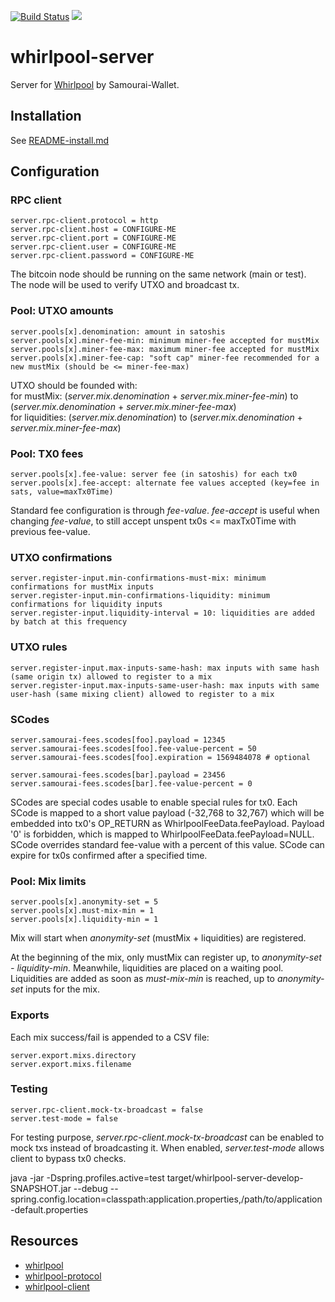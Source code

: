 [![Build Status](https://travis-ci.org/Samourai-Wallet/whirlpool-server.svg?branch=develop)](https://travis-ci.org/Samourai-Wallet/whirlpool-server)
[![](https://jitpack.io/v/Samourai-Wallet/whirlpool-server.svg)](https://jitpack.io/#Samourai-Wallet/whirlpool-server)

# whirlpool-server

Server for [Whirlpool](https://github.com/Samourai-Wallet/Whirlpool) by Samourai-Wallet.

## Installation
See [README-install.md](README-install.md)

## Configuration
### RPC client
```
server.rpc-client.protocol = http
server.rpc-client.host = CONFIGURE-ME
server.rpc-client.port = CONFIGURE-ME
server.rpc-client.user = CONFIGURE-ME
server.rpc-client.password = CONFIGURE-ME
```
The bitcoin node should be running on the same network (main or test).<br/>
The node will be used to verify UTXO and broadcast tx.

### Pool: UTXO amounts
```
server.pools[x].denomination: amount in satoshis
server.pools[x].miner-fee-min: minimum miner-fee accepted for mustMix
server.pools[x].miner-fee-max: maximum miner-fee accepted for mustMix
server.pools[x].miner-fee-cap: "soft cap" miner-fee recommended for a new mustMix (should be <= miner-fee-max)
```
UTXO should be founded with:<br/>
for mustMix: (*server.mix.denomination* + *server.mix.miner-fee-min*) to (*server.mix.denomination* + *server.mix.miner-fee-max*)<br/>
for liquidities: (*server.mix.denomination*) to (*server.mix.denomination* + *server.mix.miner-fee-max*)


### Pool: TX0 fees
```
server.pools[x].fee-value: server fee (in satoshis) for each tx0
server.pools[x].fee-accept: alternate fee values accepted (key=fee in sats, value=maxTx0Time)
```
Standard fee configuration is through *fee-value*.
*fee-accept* is useful when changing *fee-value*, to still accept unspent tx0s <= maxTx0Time with previous fee-value.


### UTXO confirmations
```
server.register-input.min-confirmations-must-mix: minimum confirmations for mustMix inputs
server.register-input.min-confirmations-liquidity: minimum confirmations for liquidity inputs
server.register-input.liquidity-interval = 10: liquidities are added by batch at this frequency
```

### UTXO rules
```
server.register-input.max-inputs-same-hash: max inputs with same hash (same origin tx) allowed to register to a mix
server.register-input.max-inputs-same-user-hash: max inputs with same user-hash (same mixing client) allowed to register to a mix
```

### SCodes
```
server.samourai-fees.scodes[foo].payload = 12345
server.samourai-fees.scodes[foo].fee-value-percent = 50
server.samourai-fees.scodes[foo].expiration = 1569484078 # optional

server.samourai-fees.scodes[bar].payload = 23456
server.samourai-fees.scodes[bar].fee-value-percent = 0
```
SCodes are special codes usable to enable special rules for tx0.
Each SCode is mapped to a short value payload (-32,768 to 32,767) which will be embedded into tx0's OP_RETURN as WhirlpoolFeeData.feePayload.
Payload '0' is forbidden, which is mapped to WhirlpoolFeeData.feePayload=NULL.
SCode overrides standard fee-value with a percent of this value.
SCode can expire for tx0s confirmed after a specified time.

### Pool: Mix limits
```
server.pools[x].anonymity-set = 5
server.pools[x].must-mix-min = 1
server.pools[x].liquidity-min = 1
```
Mix will start when *anonymity-set* (mustMix + liquidities) are registered.<br/>

At the beginning of the mix, only mustMix can register up, to *anonymity-set - liquidity-min*. Meanwhile, liquidities are placed on a waiting pool.<br/>
Liquidities are added as soon as *must-mix-min* is reached, up to *anonymity-set* inputs for the mix.

### Exports
Each mix success/fail is appended to a CSV file:
```
server.export.mixs.directory
server.export.mixs.filename
```

### Testing
```
server.rpc-client.mock-tx-broadcast = false
server.test-mode = false
```
For testing purpose, *server.rpc-client.mock-tx-broadcast* can be enabled to mock txs instead of broadcasting it.
When enabled, *server.test-mode* allows client to bypass tx0 checks.

java -jar -Dspring.profiles.active=test target/whirlpool-server-develop-SNAPSHOT.jar --debug --spring.config.location=classpath:application.properties,/path/to/application-default.properties

## Resources
 * [whirlpool](https://github.com/Samourai-Wallet/Whirlpool)
 * [whirlpool-protocol](https://github.com/Samourai-Wallet/whirlpool-protocol)
 * [whirlpool-client](https://github.com/Samourai-Wallet/whirlpool-client)

